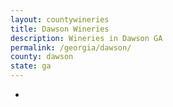 ```yaml
---
layout: countywineries
title: Dawson Wineries
description: Wineries in Dawson GA
permalink: /georgia/dawson/
county: dawson
state: ga
---
```

-

